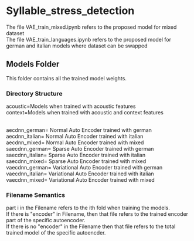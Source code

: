 # Syllable_stress_detection

The file VAE_train_mixed.ipynb refers to the proposed model for mixed dataset <br />
The file VAE_train_languages.ipynb refers to the proposed model for german and italian models where dataset can be swapped <br />

## Models Folder
This folder contains all the trained model weights.

### Directory Structure
acoustic=Models when trained with acoustic features <br />
context=Models when trained with acoustic and context features <br /> <br />

aecdnn_german= Normal Auto Encoder trained with german <br />
aecdnn_italian= Normal Auto Encoder trained with italian <br />
aecdnn_mixed= Normal Auto Encoder trained with mixed <br />
saecdnn_german= Sparse Auto Encoder trained with german <br />
saecdnn_italian= Sparse Auto Encoder trained with italian <br />
saecdnn_mixed= Sparse Auto Encoder trained with mixed <br />
vaecdnn_german= Variational Auto Encoder trained with german <br />
vaecdnn_italian= Variational Auto Encoder trained with italian <br />
vaecdnn_mixed= Variational Auto Encoder trained with mixed <br />

### Filename Semantics
part i in the Filename refers to the ith fold when training the models. <br />
If there is "encoder" in Filename, then that file refers to the trained encoder part of the specific autoencoder. <br />
If there is no "encoder" in the Filename then that file refers to the total trained model of the specific autoencder. <br />
